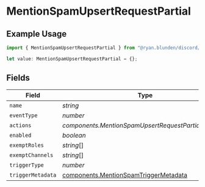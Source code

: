 # MentionSpamUpsertRequestPartial

## Example Usage

```typescript
import { MentionSpamUpsertRequestPartial } from "@ryan.blunden/discord/models/components";

let value: MentionSpamUpsertRequestPartial = {};
```

## Fields

| Field                                                                                          | Type                                                                                           | Required                                                                                       | Description                                                                                    |
| ---------------------------------------------------------------------------------------------- | ---------------------------------------------------------------------------------------------- | ---------------------------------------------------------------------------------------------- | ---------------------------------------------------------------------------------------------- |
| `name`                                                                                         | *string*                                                                                       | :heavy_minus_sign:                                                                             | N/A                                                                                            |
| `eventType`                                                                                    | *number*                                                                                       | :heavy_minus_sign:                                                                             | N/A                                                                                            |
| `actions`                                                                                      | *components.MentionSpamUpsertRequestPartialActions*[]                                          | :heavy_minus_sign:                                                                             | N/A                                                                                            |
| `enabled`                                                                                      | *boolean*                                                                                      | :heavy_minus_sign:                                                                             | N/A                                                                                            |
| `exemptRoles`                                                                                  | *string*[]                                                                                     | :heavy_minus_sign:                                                                             | N/A                                                                                            |
| `exemptChannels`                                                                               | *string*[]                                                                                     | :heavy_minus_sign:                                                                             | N/A                                                                                            |
| `triggerType`                                                                                  | *number*                                                                                       | :heavy_minus_sign:                                                                             | N/A                                                                                            |
| `triggerMetadata`                                                                              | [components.MentionSpamTriggerMetadata](../../models/components/mentionspamtriggermetadata.md) | :heavy_minus_sign:                                                                             | N/A                                                                                            |